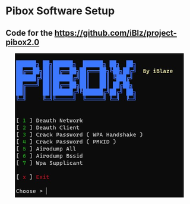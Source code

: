 # Pibox Software Setup
## Code for the https://github.com/iBlz/project-pibox2.0
<p align="center">
  <img width="455" height="388" src="https://github.com/iBlz/pibox-code/blob/main/Screenshot_1.jpg">
</p>

